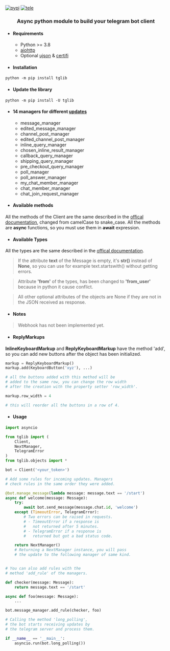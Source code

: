 [![pypi](https://img.shields.io/badge/pypi-tglib-blue)](https://pypi.org/project/tglib/) [![tele](https://img.shields.io/badge/telegram-@unixtux-blue)](https://t.me/geko1)

<h3 align="center">Async python module to build your telegram bot client</h3>

* #### Requirements
  * Python >= 3.8
  * [aiohttp](https://github.com/aio-libs/aiohttp)
  * Optional [ujson](https://github.com/ultrajson/ultrajson) & [certifi](https://github.com/certifi/python-certifi)

* #### Installation
```python -m pip install tglib```

* #### Update the library
```python -m pip install -U tglib```

* #### 14 managers for different [updates](https://core.telegram.org/bots/api#update)
  * message_manager
  * edited_message_manager
  * channel_post_manager
  * edited_channel_post_manager
  * inline_query_manager
  * chosen_inline_result_manager
  * callback_query_manager
  * shipping_query_manager
  * pre_checkout_query_manager
  * poll_manager
  * poll_answer_manager
  * my_chat_member_manager
  * chat_member_manager
  * chat_join_request_manager


* #### Available methods
All the methods of the Client are the same described in the [offical documentation](https://core.telegram.org/bots/api#available-methods), changed from camelCase to snake_case. All the methods are **async** functions, so you must use them in **await** expression.

* #### Available Types
All the types are the same described in the [offical documentation](https://core.telegram.org/bots/api#available-types).

> If the attribute **text** of the Message is empty, it's **str()** instead of **None**, so you can use for example text.startswith() without getting errors.

> Attribute **'from'** of the types, has been changed to **'from_user'** because in python it cause conflict.

> All other optional attributes of the objects are None if they are not in the JSON received as response.

* #### Notes

> Webhook has not been implemented yet.

* #### ReplyMarkups
**InlineKeyboardMarkup** and **ReplyKeyboardMarkup** have the method 'add', so you can add new buttons after the object has been initialized.
```python
markup = ReplyKeyboardMarkup()
markup.add(KeyboardButton('xyz'), ...)

# all the buttons added with this method will be
# added to the same row, you can change the row width
# after the creation with the property setter 'row_width'.

markup.row_width = 4

# this will reorder all the buttons in a row of 4.
```

* #### Usage
```python
import asyncio

from tglib import (
    Client,
    NextManager,
    TelegramError
)
from tglib.objects import *

bot = Client('<your_token>')

# Add some rules for incoming updates. Managers
# check rules in the same order they were added.

@bot.manage_message(lambda message: message.text == '/start')
async def welcome(message: Message):
    try:
        await bot.send_message(message.chat.id, 'welcome')
    except (TimeoutError, TelegramError):
        # Two errors can be raised in requests.
        # - TimeoutError if a response is
        #   not returned after 5 minutes.
        # - TelegramError if a response is
        #   returned but got a bad status code.

    return NextManager()
    # Returning a NextManager instance, you will pass
    # the update to the following manager of same kind.


# You can also add rules with the
# method 'add_rule' of the managers.

def checker(message: Message):
    return message.text == '/start'

async def foo(message: Message):
    ...

bot.message_manager.add_rule(checker, foo)

# Calling the method 'long_polling',
# the bot starts receiving updates by
# the telegram server and process them.

if __name__ == '__main__':
    asyncio.run(bot.long_polling())
```
